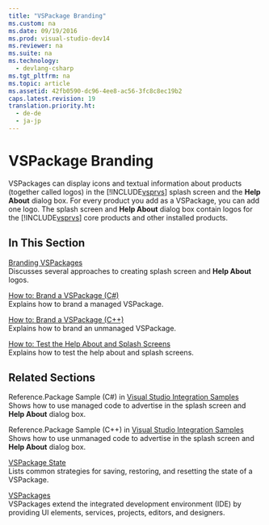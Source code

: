 ```yaml
---
title: "VSPackage Branding"
ms.custom: na
ms.date: 09/19/2016
ms.prod: visual-studio-dev14
ms.reviewer: na
ms.suite: na
ms.technology: 
  - devlang-csharp
ms.tgt_pltfrm: na
ms.topic: article
ms.assetid: 42fb0590-dc96-4ee8-ac56-3fc8c8ec19b2
caps.latest.revision: 19
translation.priority.ht: 
  - de-de
  - ja-jp
---
```

# VSPackage Branding
VSPackages can display icons and textual information about products (together called logos) in the [!INCLUDE[vsprvs](../vs140/includes/vsprvs_md.md)] splash screen and the **Help About** dialog box. For every product you add as a VSPackage, you can add one logo. The splash screen and **Help About** dialog box contain logos for the [!INCLUDE[vsprvs](../vs140/includes/vsprvs_md.md)] core products and other installed products.  
  
## In This Section  
 [Branding VSPackages](../Topic/Branding%20Overview.md)  
 Discusses several approaches to creating splash screen and **Help About** logos.  
  
 [How to: Brand a VSPackage (C#)](../Topic/How%20to:%20Brand%20a%20VSPackage%20\(C%23%20and%20Visual%20Basic\).md)  
 Explains how to brand a managed VSPackage.  
  
 [How to: Brand a VSPackage (C++)](../Topic/How%20to:%20Brand%20a%20VSPackage%20\(C++\).md)  
 Explains how to brand an unmanaged VSPackage.  
  
 [How to: Test the Help About and Splash Screens](../vs140/How-to--Test-the-Help-About-and-Splash-Screens.md)  
 Explains how to test the help about and splash screens.  
  
## Related Sections  
 Reference.Package Sample (C#) in [Visual Studio Integration Samples](../vs140/VSSDK-Samples.md)  
 Shows how to use managed code to advertise in the splash screen and **Help About** dialog box.  
  
 Reference.Package Sample (C++) in [Visual Studio Integration Samples](../vs140/VSSDK-Samples.md)  
 Shows how to use unmanaged code to advertise in the splash screen and **Help About** dialog box.  
  
 [VSPackage State](../vs140/VSPackage-State.md)  
 Lists common strategies for saving, restoring, and resetting the state of a VSPackage.  
  
 [VSPackages](../vs140/VSPackages.md)  
 VSPackages extend the integrated development environment (IDE) by providing UI elements, services, projects, editors, and designers.